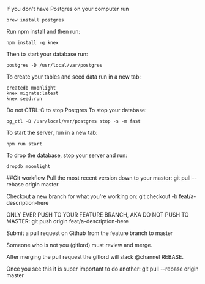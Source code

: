 If you don't have Postgres on your computer run
```
brew install postgres
```
Run npm install
and then run:
```
npm install -g knex
```
Then to start your database run:
```
postgres -D /usr/local/var/postgres
```
To create your tables and seed data run in a new tab:
```
createdb moonlight
knex migrate:latest
knex seed:run
```
Do not CTRL-C to stop Postgres
To stop your database:
```
pg_ctl -D /usr/local/var/postgres stop -s -m fast
```

To start the server, run in a new tab:
```
npm run start
```

To drop the database, stop your server and run:
```
dropdb moonlight
```

##Git workflow
Pull the most recent version down to your master: git pull --rebase origin master

Checkout a new branch for what you're working on: git checkout -b feat/a-description-here

ONLY EVER PUSH TO YOUR FEATURE BRANCH, AKA DO NOT PUSH TO MASTER: git push origin feat/a-description-here

Submit a pull request on Github from the feature branch to master

Someone who is not you (gitlord) must review and merge.

After merging the pull request the gitlord will slack @channel REBASE.

Once you see this it is super important to do another: git pull --rebase origin master